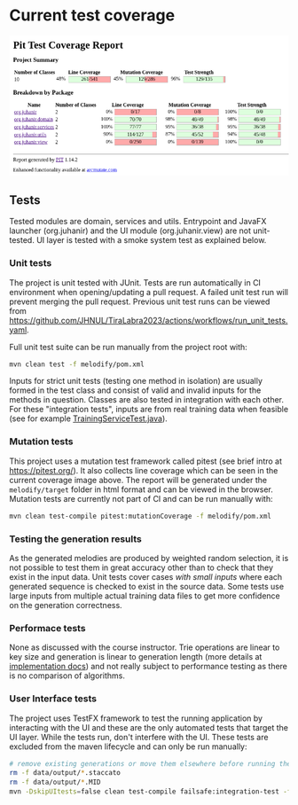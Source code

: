 # Current test coverage

![test coverage](/docs/images/coverage_report.png)

## Tests

Tested modules are domain, services and utils. Entrypoint and JavaFX launcher (org.juhanir) and the UI module (org.juhanir.view) are not unit-tested. UI layer is tested with a smoke system test as explained below.

### Unit tests

The project is unit tested with JUnit. Tests are run automatically in CI environment when opening/updating a pull request. A failed unit test run will prevent merging the pull request. Previous unit test runs can be viewed from https://github.com/JHNUL/TiraLabra2023/actions/workflows/run_unit_tests.yaml.

Full unit test suite can be run manually from the project root with:
```sh
mvn clean test -f melodify/pom.xml
```

Inputs for strict unit tests (testing one method in isolation) are usually formed in the test class and consist of valid and invalid inputs for the methods in question. Classes are also tested in integration with each other. For these "integration tests", inputs are from real training data when feasible (see for example [TrainingServiceTest.java](/melodify/src/test/java/org/juhanir/services/TrainingServiceTest.java)).


### Mutation tests

This project uses a mutation test framework called pitest (see brief intro at https://pitest.org/). It also collects line coverage which can be seen in the current coverage image above. The report will be generated under the `melodify/target` folder in html format and can be viewed in the browser. Mutation tests are currently not part of CI and can be run manually with:

```sh
mvn clean test-compile pitest:mutationCoverage -f melodify/pom.xml
```

### Testing the generation results

As the generated melodies are produced by weighted random selection, it is not possible to test them in great accuracy other than to check that they exist in the input data. Unit tests cover cases *with small inputs* where each generated sequence is checked to exist in the source data. Some tests use large inputs from multiple actual training data files to get more confidence on the generation correctness.

### Performace tests

None as discussed with the course instructor. Trie operations are linear to key size and generation is linear to generation length (more details at [implementation docs](/docs/implementation.md)) and not really subject to performance testing as there is no comparison of algorithms.

### User Interface tests

The project uses TestFX framework to test the running application by interacting with the UI and these are the only automated tests that target the UI layer. While the tests run, don't interfere with the UI. These tests are excluded from the maven lifecycle and can only be run manually:

```sh
# remove existing generations or move them elsewhere before running the system test
rm -f data/output/*.staccato
rm -f data/output/*.MID
mvn -DskipUItests=false clean test-compile failsafe:integration-test -f melodify/pom.xml
```

